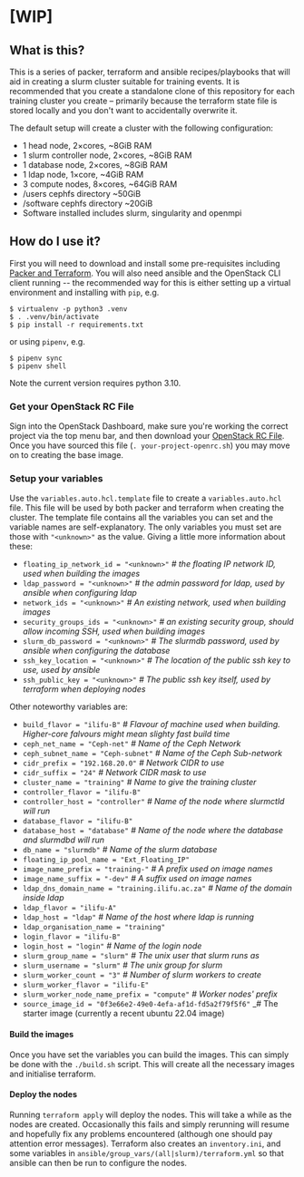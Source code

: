# [WIP]

## What is this?
This is a series of packer, terraform and ansible recipes/playbooks that will aid in creating a slurm cluster suitable
for training events. It is recommended that you create a standalone clone of this repository for each training cluster
you create – primarily because the terraform state file is stored locally and you don't want to accidentally overwrite
it.

The default setup will create a cluster with the following configuration:
* 1 head node, 2×cores, ~8GiB RAM
* 1 slurm controller node, 2×cores, ~8GiB RAM
* 1 database node, 2×cores, ~8GiB RAM
* 1 ldap node, 1×core, ~4GiB RAM
* 3 compute nodes, 8×cores, ~64GiB RAM
* /users cephfs directory ~50GiB
* /software cephfs directory ~20GiB
* Software installed includes slurm, singularity and openmpi

## How do I use it?
First you will need to download and install some pre-requisites including
[Packer and Terraform](https://www.packer.io/downloads). You will also need ansible and the OpenStack CLI client
running -- the recommended way for this is either setting up a virtual environment and installing with `pip`, e.g.
```console
$ virtualenv -p python3 .venv
$ . .venv/bin/activate
$ pip install -r requirements.txt
```
or using `pipenv`, e.g.
```console
$ pipenv sync
$ pipenv shell
```
Note the current version requires python 3.10.
### Get your OpenStack RC File
Sign into the OpenStack Dashboard, make sure you're working the correct project via the top menu bar, and then
download your [OpenStack RC File](https://dashboard2.ilifu.ac.za/project/api_access/). Once you have sourced this
file (`. your-project-openrc.sh`) you may move on to creating the base image.

### Setup your variables
Use the `variables.auto.hcl.template` file to create a `variables.auto.hcl` file. This file will be used by both
packer and terraform when creating the cluster. The template file contains all the variables you can set and the
variable names are self-explanatory. The only variables you must set are those with `"<unknown>"` as the value.
Giving a little more information about these:

* `floating_ip_network_id = "<unknown>"`  _# the floating IP network ID, used when building the images_
* `ldap_password = "<unknown>"` _# the admin password for ldap, used by ansible when configuring ldap_
* `network_ids = "<unknown>"` _# An existing network, used when building images_
* `security_groups_ids = "<unknown>"` _# an existing security group, should allow incoming SSH, used when building images_
* `slurm_db_password = "<unknown>"` _# The slurmdb password, used by ansible when configuring the database_
* `ssh_key_location = "<unknown>"` _# The location of the public ssh key to use, used by ansible_
* `ssh_public_key = "<unknown>"` _# The public ssh key itself, used by terraform when deploying nodes_

Other noteworthy variables are:
* `build_flavor = "ilifu-B"` _# Flavour of machine used when building. Higher-core falvours might mean slighty fast build time_
* `ceph_net_name = "Ceph-net"` _# Name of the Ceph Network_
* `ceph_subnet_name = "Ceph-subnet"` _# Name of the Ceph Sub-network_
* `cidr_prefix = "192.168.20.0"` _# Network CIDR to use_
* `cidr_suffix = "24"` _# Network CIDR mask to use_
* `cluster_name = "training"` _# Name to give the training cluster_
* `controller_flavor = "ilifu-B"`
* `controller_host = "controller"` _# Name of the node where slurmctld will run_
* `database_flavor = "ilifu-B"`
* `database_host = "database"` _# Name of the node where the database and slurmdbd will run_
* `db_name = "slurmdb"` _# Name of the slurm database_
* `floating_ip_pool_name = "Ext_Floating_IP"`
* `image_name_prefix = "training-"` _# A prefix used on image names_
* `image_name_suffix = "-dev"` _# A suffix used on image names_
* `ldap_dns_domain_name = "training.ilifu.ac.za"` _# Name of the domain inside ldap_
* `ldap_flavor = "ilifu-A"`
* `ldap_host = "ldap"` _# Name of the host where ldap is running_
* `ldap_organisation_name = "training"`
* `login_flavor = "ilifu-B"`
* `login_host = "login"` _# Name of the login node_
* `slurm_group_name = "slurm"` _# The unix user that slurm runs as_
* `slurm_username = "slurm"` _# The unix group for slurm_
* `slurm_worker_count = "3"` _# Number of slurm workers to create_
* `slurm_worker_flavor = "ilifu-E"`
* `slurm_worker_node_name_prefix = "compute"` _# Worker nodes' prefix_
* `source_image_id = "0f3e66e2-49e0-4efa-af1d-fd5a2f79f5f6"` _# The starter image (currently a recent ubuntu 22.04 image)

#### Build the images
Once you have set the variables you can build the images. This can simply be done with the `./build.sh` script. This
will create all the necessary images and initialise terraform.

#### Deploy the nodes
Running `terraform apply` will deploy the nodes. This will take a while as the nodes are created. Occasionally this
fails and simply rerunning will resume and hopefully fix any problems encountered (although one should pay attention
error messages). Terraform also creates an `inventory.ini`, and some variables in
`ansible/group_vars/(all|slurm)/terraform.yml` so that ansible can then be run to configure the nodes.



